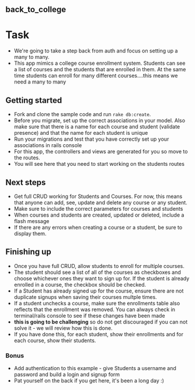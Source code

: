 ## back_to_college

# Task 

- We're going to take a step back from auth and focus on setting up a many to many. 
- This app mimics a college course enrollment system. Students can see a list of courses and the students that are enrolled in them. At the same time students can enroll for many different courses....this means we need a many to many

## Getting started

- Fork and clone the sample code and run `rake db:create`. 
- Before you migrate, set up the correct associations in your model. Also make sure that there is a name for each course and student (validate presence) and that the name for each student is unique 
- Run your migrations and test that you have correctly set up your associations in rails console
- For this app, the controllers and views are generated for you so move to the routes.
- You will see here that you need to start working on the students routes

## Next steps

- Get full CRUD working for Students and Courses. For now, this means that anyone can add, see, update and delete any course or any student. 
- Make sure to include the correct parameters for courses and students
- When courses and students are created, updated or deleted, include a flash message
- If there are any errors when creating a course or a student, be sure to display them.

## Finishing up

- Once you have full CRUD, allow students to enroll for multiple courses. 
- The student should see a list of all of the courses as checkboxes and choose whichever ones they want to sign up for. If the student is already enrolled in a course, the checkbox should be checked.
- If a Student has already signed up for the course, ensure there are not duplicate signups when saving their courses multple times.
- If a student unchecks a course, make sure the enrollments table also reflects that the enrollment was removed. You can always check in terminal/rails console to see if these changes have been made
- __this is going to be challenging__ so do not get discouraged if you can not solve it - we will review how this is done.
- If you have done this, for each student, show their enrollments and for each course, show their students.


### Bonus

- Add authentication to this example - give Students a username and password and build a login and signup form
- Pat yourself on the back if you get here, it's been a long day :)



